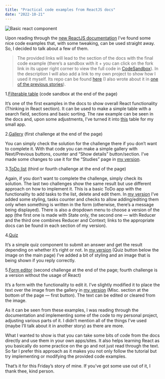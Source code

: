 ```yaml
---
title: "Practical code examples from ReactJS docs"
date: "2022-10-21"
---
```


![Basic react component](https://miro.medium.com/max/4800/1*Eaw97_YB2mH-K4TFnq0IIg.png)

Upon reading through the [new ReactJS documentation](https://medium.com/@dimterion/re-learning-react-through-the-documentation-2c7a4fc2729d) I’ve found some nice code examples that, with some tweaking, can be used straight away. So, I decided to talk about a few of them.

> The provided links will lead to the section of the docs with the final code example (there’s a sandbox with it + you can click on the fork link in its upper right corner to view the full code in [CodeSandbox](https://codesandbox.io/)). In the description I will also add a link to my own project to show how I used it myself. Its repo can be found [here](https://github.com/Dimterion/Portfolio-site) (I also wrote about it in [one of the previous stories](https://medium.com/@dimterion/building-a-portfolio-site-using-react-20bc0be197c5)).

1.[Filterable table](https://beta.reactjs.org/learn/thinking-in-react#step-5-add-inverse-data-flow) (code sandbox at the end of the page)

It’s one of the first examples in the docs to show overall React functionality (Thinking in React section). It can be used to make a simple table with a search field, sections and basic sorting. The raw example can be seen in the docs and, upon some adjustments, I’ve turned it into [this](https://portfolio-site-dimterion.vercel.app/projects) table for my small app.

2.[Gallery](https://beta.reactjs.org/learn/state-a-components-memory#recap) (first challenge at the end of the page)

You can simply check the solution for the challenge there if you don’t want to complete it. With that code you can make a simple gallery with Next/Previous buttons, counter and “Show details” button/section. I’ve made some changes to use it for the “Studies” page in [my version](https://portfolio-site-dimterion.vercel.app/studies).

3.[ToDo list](https://beta.reactjs.org/learn/updating-arrays-in-state#recap) (third or fourth challenge at the end of the page)

Again, if you don’t want to complete the challenge, simply check its solution. The last two challenges show the same result but use different approach on how to implement it. This is a basic ToDo app with the functionality to add tasks to the list, delete and edit them. In [my version](https://portfolio-site-dimterion.vercel.app/tasks) I’ve added some styling, tasks counter and checks to allow adding/editing them only when something is written in the form (otherwise, there’s a message being displayed). There is also a dropdown menu to choose a version of the app (the first one is made with State only, the second one — with Reducer and the third one combines Reducer and Context; links to the appropriate docs can be found in each section of my version).

4.[Quiz](https://beta.reactjs.org/learn/managing-state#reacting-to-input-with-state)

It’s a simple quiz component to submit an answer and get the result depending on whether it’s right or not. In [my version](https://portfolio-site-dimterion.vercel.app/) (Quiz button below the image on the main page) I’ve added a bit of styling and an image that is being shown if you reply correctly.

5.[Form editor](https://beta.reactjs.org/learn/reacting-to-input-with-state#recap) (second challenge at the end of the page; fourth challenge is a version without the usage of React)

It’s a form with the functionality to edit it. I’ve slightly modified it to place the text over the image from the gallery in [my version](https://portfolio-site-dimterion.vercel.app/projects) (Misc. section at the bottom of the page — first button). The text can be edited or cleared from the image.

As it can be seen from these examples, I was reading through the documentation and implementing some of the code to my personal project, adjusting various parts of it. I didn’t mention all of the things I’ve used (maybe I’ll talk about it in another story) as there are more.

What I wanted to show is that you can take some bits of code from the docs directly and use them in your own apps/sites. It also helps learning React as you basically do some practice on the go and not just read through the text. So far I prefer this approach as it makes you not only follow the tutorial but try implementing or modifying the provided code examples.

That’s it for this Friday’s story of mine. If you’ve got some use out of it, I thank thee, kind person.
